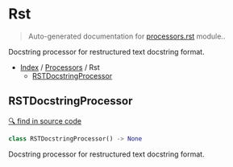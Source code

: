 # Rst

> Auto-generated documentation for [processors.rst](../../processors/rst.py) module..

Docstring processor for restructured text docstring format.

- [Index](../README.md#modules) / [Processors](index.md#processors) / Rst
  - [RSTDocstringProcessor](#rstdocstringprocessor)

## RSTDocstringProcessor

[🔍 find in source code](../../processors/rst.py#L10)

```python
class RSTDocstringProcessor() -> None
```

Docstring processor for restructured text docstring format.
